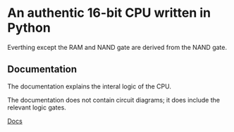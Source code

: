 # An authentic 16-bit CPU written in Python

Everthing except the RAM and NAND gate are derived from the NAND gate.

## Documentation

The documentation explains the interal logic of the CPU.

The documentation does not contain circuit diagrams; it does include
the relevant logic gates.

[Docs](https://neosahadeo.github.io/16Bit-Python-CPU/)
